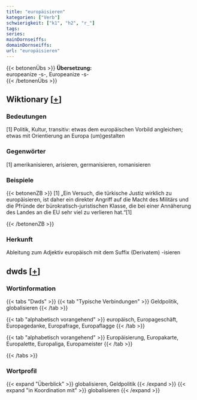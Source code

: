 ```yaml
---
title: "europäisieren"
kategorien: ["Verb"]
schwierigkeit: ["k1", "h2", "r_"]
tags:
series:
mainDornseiffs:
domainDornseiffs:
url: "europäisieren"
---
```


{{< betonenÜbs >}}
**Übersetzung:**  
europeanize -s-, Europeanize -s-  
{{< /betonenÜbs >}}

## Wiktionary [[+](https://de.wiktionary.org/wiki/europäisieren)]

### Bedeutungen
[1] Politik, Kultur, transitiv: etwas dem europäischen Vorbild angleichen; etwas mit Orientierung an Europa (um)gestalten  

### Gegenwörter
[1] amerikanisieren, arisieren, germanisieren, romanisieren  

### Beispiele
{{< betonenZB >}}
[1] „Ein Versuch, die türkische Justiz wirklich zu europäisieren, ist daher ein direkter Angriff auf die Macht des Militärs und die Pfründe der bürokratisch-juristischen Klasse, die bei einer Annäherung des Landes an die EU sehr viel zu verlieren hat.“[1]  

{{< /betonenZB >}}
### Herkunft
Ableitung zum Adjektiv europäisch mit dem Suffix (Derivatem) -isieren  



## dwds [[+](https://www.dwds.de/wb/europäisieren)]

### Wortinformation
{{< tabs "Dwds" >}}
{{< tab "Typische Verbindungen" >}}
Geldpolitik, globalisieren
{{< /tab >}}

{{< tab "alphabetisch vorangehend" >}}
europäisch, Europageschäft, Europagedanke, Europafrage, Europaflagge
{{< /tab >}}

{{< tab "alphabetisch vorangehend" >}}
Europäisierung, Europakarte, Europalette, Europaliga, Europameister
{{< /tab >}}

{{< /tabs >}}

### Wortprofil
{{< expand "Überblick" >}} globalisieren, Geldpolitik {{< /expand >}}
{{< expand "in Koordination mit" >}} globalisieren {{< /expand >}}

